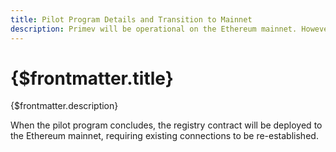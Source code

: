 ```yaml
---
title: Pilot Program Details and Transition to Mainnet
description: Primev will be operational on the Ethereum mainnet. However for the pilot program, the Registry Contract has been deployed on the Sepolia testnet so users can start using the service without paying real ETH. It's important to note that the Sepolia registry is intended for mainnet data and enables searchers to deposit Sepolia ETH in order to access builder hints. 
---
```


# {$frontmatter.title}

{$frontmatter.description}

When the pilot program concludes, the registry contract will be deployed to the Ethereum mainnet, requiring existing connections to be re-established.